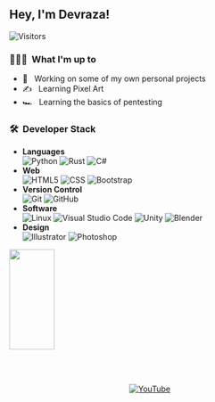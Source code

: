 <h2>Hey, I'm Devraza!</h2>
<p><img src="https://gpvc.arturio.dev/devraza" alt="Visitors"></a>

<h3> 👨🏻‍💻 &nbsp;What I'm up to </h3>

- 💼 &nbsp; Working on some of my own personal projects
- ✍️ &nbsp; Learning Pixel Art
- 🏎️ &nbsp; Learning the basics of pentesting

<h3> 🛠 &nbsp;Developer Stack</h3>

- <b>Languages</b> <br>
  ![Python](https://img.shields.io/badge/python-%2314354C.svg?style=for-the-badge&logo=python&logoColor=white)
  ![Rust](https://img.shields.io/badge/rust-000000?style=for-the-badge&logo=rust&logoColor=white)
  ![C#](https://img.shields.io/badge/csharp-189b48?style=for-the-badge&logo=csharp&logoColor=white)
- <b>Web</b> <br>
  ![HTML5](https://img.shields.io/badge/html5-%23E34F26.svg?style=for-the-badge&logo=html5&logoColor=white)
  ![CSS](https://img.shields.io/badge/css3-%231572B6.svg?style=for-the-badge&logo=css3&logoColor=white)
  ![Bootstrap](https://img.shields.io/badge/bootstrap-%23563D7C.svg?style=for-the-badge&logo=bootstrap&logoColor=white)
- <b>Version Control</b> <br>
  ![Git](https://img.shields.io/badge/git-%23F05033.svg?style=for-the-badge&logo=git&logoColor=white)
  ![GitHub](https://img.shields.io/badge/github-%23121011.svg?style=for-the-badge&logo=github&logoColor=white)
- <b>Software</b> <br>
  ![Linux](https://img.shields.io/badge/Linux-FCC624?style=for-the-badge&logo=linux&logoColor=black)
  ![Visual Studio Code](https://img.shields.io/badge/VisualStudioCode-0078d7.svg?style=for-the-badge&logo=visual-studio-code&logoColor=white)
  ![Unity](https://img.shields.io/badge/unity-%23000000.svg?style=for-the-badge&logo=unity&logoColor=white)
  ![Blender](https://img.shields.io/badge/blender-%23F5792A.svg?style=for-the-badge&logo=blender&logoColor=white)
- <b>Design</b> <br>
  ![Illustrator](https://img.shields.io/badge/adobeillustrator-%23FF9A00.svg?style=for-the-badge&logo=adobeillustrator&logoColor=white)
  ![Photoshop](https://img.shields.io/badge/adobephotoshop-%2331A8FF.svg?style=for-the-badge&logo=adobephotoshop&logoColor=white)


<img height="180em" width="40%" src="https://github-readme-stats.vercel.app/api?username=devraza&show_icons=true&theme=dracula"/> <br>

<br/>
<br>

<p align="center">
<a href="https://www.youtube.com/channel/UCFkDnXhTMsIcUuYY6X0oR-A/"><img alt="YouTube" src="https://img.shields.io/badge/devraza-%23FF0000.svg?style=for-the-badge&logo=YouTube&logoColor=white"></a>
</p>
